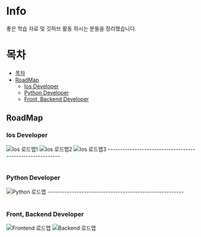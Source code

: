 # Info
좋은 학습 자료 및 깃허브 활동 하시는 분들을 정리했습니다.

# 목차
- [목차](#목차)
 - [RoadMap](#RoadMap)
   - [ Ios Developer ](#ios-developer)  
   - [ Python Developer ](#python-developer)
   - [ Front, Backend Developer ](#front-backend-developer)


 ## RoadMap
 ### Ios Developer 
![Ios 로드맵1](./RoadMap/ios/intro_roadmap_v1.0.png)
![Ios 로드맵2](./RoadMap/ios/iOS_roadmap_v1.0.png)
![Ios 로드맵3](./RoadMap/ios/Swift_programming_roadmap_v0.9.png)
----------------------------------------------------------<br><br>
 ### Python Developer
![Python 로드맵](./RoadMap/python/python.jpg)
--------------------------------------------------------<br><br>
 ### Front, Backend Developer
 ![Frontend 로드맵](./RoadMap/front,back-end/frontend.png)
 ![Backend 로드맵](./RoadMap/front,back-end/backend.png)
